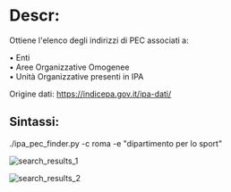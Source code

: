 # Descr:
Ottiene l'elenco degli indirizzi di PEC associati a:  

• Enti                                                          
• Aree Organizzative Omogenee                                   
• Unità Organizzative presenti in IPA                           
                                                                   
 Origine dati: https://indicepa.gov.it/ipa-dati/     

## Sintassi:
./ipa_pec_finder.py -c roma -e "dipartimento per lo sport"

![search_results_1](https://github.com/vitmil/ipa-pec-finder/assets/38243931/9db66ee3-c8cb-4b68-96c4-7f45c5bcad55)


![search_results_2](https://github.com/vitmil/ipa-pec-finder/assets/38243931/ba4cb561-06f4-4e55-9e32-c7d2bd558a57)
